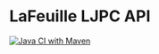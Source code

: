 # LaFeuille LJPC API

[![Java CI with Maven](https://github.com/LaFeuille/lafeuille-ljcp-api/actions/workflows/maven.yml/badge.svg)](https://github.com/LaFeuille/lafeuille-ljcp-api/actions/workflows/maven.yml)
